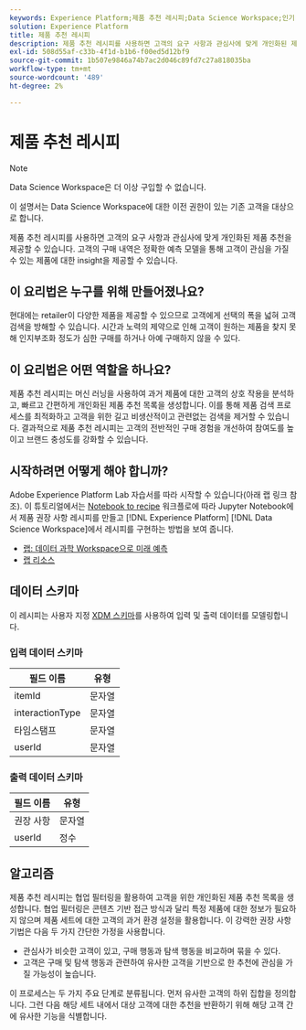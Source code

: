 ```yaml
---
keywords: Experience Platform;제품 추천 레시피;Data Science Workspace;인기 주제;레시피;사전 빌드 레시피
solution: Experience Platform
title: 제품 추천 레시피
description: 제품 추천 레시피를 사용하면 고객의 요구 사항과 관심사에 맞게 개인화된 제품 추천을 제공할 수 있습니다. 고객의 구매 내역은 정확한 예측 모델을 통해 고객이 관심을 가질 수 있는 제품에 대한 insight을 제공할 수 있습니다.
exl-id: 508d55af-c33b-4f1d-b1b6-f00ed5d12bf9
source-git-commit: 1b507e9846a74b7ac2d046c89fd7c27a818035ba
workflow-type: tm+mt
source-wordcount: '489'
ht-degree: 2%

---
```


# 제품 추천 레시피

>[!NOTE]
>
>Data Science Workspace은 더 이상 구입할 수 없습니다.
>
>이 설명서는 Data Science Workspace에 대한 이전 권한이 있는 기존 고객을 대상으로 합니다.

제품 추천 레시피를 사용하면 고객의 요구 사항과 관심사에 맞게 개인화된 제품 추천을 제공할 수 있습니다. 고객의 구매 내역은 정확한 예측 모델을 통해 고객이 관심을 가질 수 있는 제품에 대한 insight을 제공할 수 있습니다.

## 이 요리법은 누구를 위해 만들어졌나요?

현대에는 retailer이 다양한 제품을 제공할 수 있으므로 고객에게 선택의 폭을 넓혀 고객 검색을 방해할 수 있습니다. 시간과 노력의 제약으로 인해 고객이 원하는 제품을 찾지 못해 인지부조화 정도가 심한 구매를 하거나 아예 구매하지 않을 수 있다.

## 이 요리법은 어떤 역할을 하나요?

제품 추천 레시피는 머신 러닝을 사용하여 과거 제품에 대한 고객의 상호 작용을 분석하고, 빠르고 간편하게 개인화된 제품 추천 목록을 생성합니다. 이를 통해 제품 검색 프로세스를 최적화하고 고객을 위한 길고 비생산적이고 관련없는 검색을 제거할 수 있습니다. 결과적으로 제품 추천 레시피는 고객의 전반적인 구매 경험을 개선하여 참여도를 높이고 브랜드 충성도를 강화할 수 있습니다.

## 시작하려면 어떻게 해야 합니까?

Adobe Experience Platform Lab 자습서를 따라 시작할 수 있습니다(아래 랩 링크 참조). 이 튜토리얼에서는 [Notebook to recipe](../jupyterlab/create-a-model.md) 워크플로에 따라 Jupyter Notebook에서 제품 권장 사항 레시피를 만들고 [!DNL Experience Platform] [!DNL Data Science Workspace]에서 레시피를 구현하는 방법을 보여 줍니다.

* [랩: 데이터 과학 Workspace으로 미래 예측](https://expleague.azureedge.net/labs/L777/index.html)
* [랩 리소스](https://github.com/adobe/experience-platform-dsw-reference/tree/master/Summit/2019/resources)

## 데이터 스키마

이 레시피는 사용자 지정 [XDM 스키마](../../xdm/schema/field-dictionary.md)를 사용하여 입력 및 출력 데이터를 모델링합니다.

### 입력 데이터 스키마

| 필드 이름 | 유형 |
| --- | --- |
| itemId | 문자열 |
| interactionType | 문자열 |
| 타임스탬프 | 문자열 |
| userId | 문자열 |

### 출력 데이터 스키마

| 필드 이름 | 유형 |
| --- | --- |
| 권장 사항 | 문자열 |
| userId | 정수 |

## 알고리즘

제품 추천 레시피는 협업 필터링을 활용하여 고객을 위한 개인화된 제품 추천 목록을 생성합니다. 협업 필터링은 콘텐츠 기반 접근 방식과 달리 특정 제품에 대한 정보가 필요하지 않으며 제품 세트에 대한 고객의 과거 환경 설정을 활용합니다. 이 강력한 권장 사항 기법은 다음 두 가지 간단한 가정을 사용합니다.

* 관심사가 비슷한 고객이 있고, 구매 행동과 탐색 행동을 비교하며 묶을 수 있다.
* 고객은 구매 및 탐색 행동과 관련하여 유사한 고객을 기반으로 한 추천에 관심을 가질 가능성이 높습니다.

이 프로세스는 두 가지 주요 단계로 분류됩니다. 먼저 유사한 고객의 하위 집합을 정의합니다. 그런 다음 해당 세트 내에서 대상 고객에 대한 추천을 반환하기 위해 해당 고객 간에 유사한 기능을 식별합니다.
